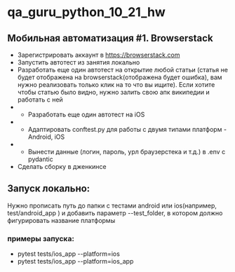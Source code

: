 # qa_guru_python_10_21_hw

## Мобильная автоматизация #1. Browserstack
- Зарегистрировать аккаунт в https://browserstack.com  
- Запустить автотест из занятия локально  
- Разработать еще один автотест на открытие любой статьи (статья не будет отображена на browserstack(отображена будет ошибка), вам нужно реализовать только клик на то что вы ищите). Если хотите чтобы статью было видно, нужно залить свою апк википедии и работать с ней
- * Разработать еще один автотест на iOS  
- * Адаптировать conftest.py для работы с двумя типами платформ - Android, iOS
- * Вынести данные (логин, пароль, урл браузерстека и т.д.) в .env с pydantic
- Сделать сборку в дженкинсе

## Запуск локально:
Нужно прописать путь до папки с тестами android или ios(например, test/android_app ) и добавить параметр --test_folder, в котором должно фигурировать название платформы
### примеры запуска:
- pytest tests/ios_app --platform=ios
- pytest tests/ios_app --platform=ios_app
